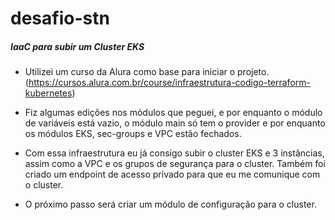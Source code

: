 # desafio-stn

 ##### IaaC para subir um Cluster EKS #####

- Utilizei um curso da Alura como base para iniciar o projeto.
(https://cursos.alura.com.br/course/infraestrutura-codigo-terraform-kubernetes)

- Fiz algumas edições nos módulos que peguei, e por enquanto o módulo de variáveis está vazio, 
o módulo main só tem o provider e por enquanto os módulos EKS, sec-groups e VPC estão fechados.

- Com essa infraestrutura eu já consigo subir o cluster EKS e 3 instâncias, assim como a VPC e os grupos de segurança para o cluster.
Também foi criado um endpoint de acesso privado para que eu me comunique com o cluster.

- O próximo passo será criar um módulo de configuração para o cluster.
